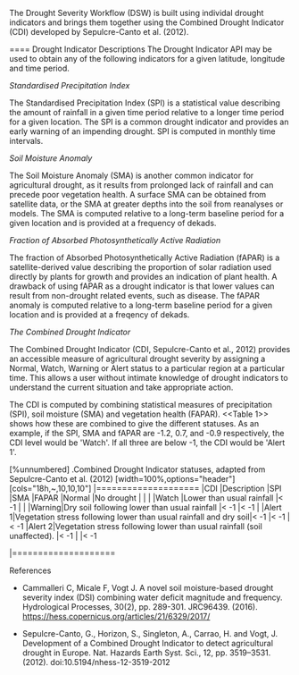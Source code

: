 
The Drought Severity Workflow (DSW) is built using individal drought indicators and brings them together using the Combined Drought Indicator (CDI) developed by Sepulcre-Canto et al. (2012).

==== Drought Indicator Descriptions
The Drought Indicator API may be used to obtain any of the following indicators for a given latitude, longitude and time period.

_Standardised Precipitation Index_

The Standardised Precipitation Index (SPI) is a statistical value describing the amount of rainfall in a given time period relative to a longer time period for a given location. The SPI is a common drought indicator and provides an early warning of an impending drought. SPI is computed in monthly time intervals.

_Soil Moisture Anomaly_

The Soil Moisture Anomaly (SMA) is another common indicator for agricultural drought, as it results from prolonged lack of rainfall and can precede poor vegetation health. A surface SMA can be obtained from satellite data, or the SMA at greater depths into the soil from reanalyses or models. The SMA is computed relative to a long-term baseline period for a given location and is provided at a frequency of dekads.

_Fraction of Absorbed Photosynthetically Active Radiation_

The fraction of Absorbed Photosynthetically Active Radiation (fAPAR) is a satellite-derived value describing the proportion of solar radiation used directly by plants for growth and provides an indication of plant health. A drawback of using fAPAR as a drought indicator is that lower values can result from non-drought related events, such as disease. The fAPAR anomaly is computed relative to a long-term baseline period for a given location and is provided at a freqency of dekads.

_The Combined Drought Indicator_

The Combined Drought Indicator (CDI, Sepulcre-Canto et al., 2012) provides an accessible measure of agricultural drought severity by assigning a Normal, Watch, Warning or Alert status to a particular region at a particular time. This allows a user without intimate knowledge of drought indicators to understand the current situation and take appropriate action.

The CDI is computed by combining statistical measures of precipitation (SPI), soil moisture (SMA) and vegetation health (FAPAR). <<Table 1>> shows how these are combined to give the different statuses. As an example, if the SPI, SMA and fAPAR are -1.2, 0.7, and -0.9 respectively, the CDI level would be 'Watch'. If all three are below -1, the CDI would be 'Alert 1'.

[%unnumbered]
.Combined Drought Indicator statuses, adapted from Sepulcre-Canto et al. (2012)
[width=100%,options="header"]
[cols="18h,~,10,10,10"]
|====================
|CDI    |Description      |SPI  |SMA  |FAPAR
|Normal |No drought       |     |     | 
|Watch  |Lower than usual rainfall |< -1 |     | 
|Warning|Dry soil following lower than usual rainfall |< -1 |< -1 |
|Alert 1|Vegetation stress following lower than usual rainfall and dry soil|< -1 |< -1 |< -1
|Alert 2|Vegetation stress following lower than usual rainfall (soil unaffected). |< -1 |     |< -1

|====================

References

* Cammalleri C, Micale F, Vogt J. A novel soil moisture-based drought severity index (DSI) combining water deficit magnitude and frequency. Hydrological Processes, 30(2), pp. 289-301. JRC96439. (2016). https://hess.copernicus.org/articles/21/6329/2017/

* Sepulcre-Canto, G., Horizon, S., Singleton, A., Carrao, H. and Vogt, J. Development of a Combined Drought Indicator to detect agricultural drought in Europe. Nat. Hazards Earth Syst. Sci., 12, pp. 3519–3531. (2012). doi:10.5194/nhess-12-3519-2012

